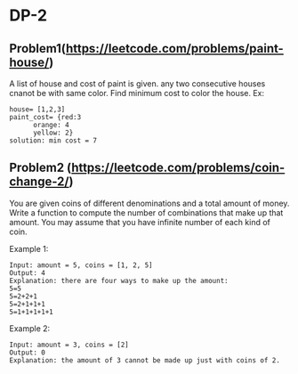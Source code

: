 # DP-2

## Problem1(https://leetcode.com/problems/paint-house/)
A list of house and cost of paint is given. any two consecutive houses cnanot be with same color. Find minimum cost
to color the house.
Ex:

    house= [1,2,3]
    paint_cost= {red:3
          orange: 4
          yellow: 2}
    solution: min cost = 7

## Problem2 (https://leetcode.com/problems/coin-change-2/)

You are given coins of different denominations and a total amount of money. Write a function to compute the number of combinations that make up that amount. You may assume that you have infinite number of each kind of coin.

Example 1:

    Input: amount = 5, coins = [1, 2, 5]
    Output: 4
    Explanation: there are four ways to make up the amount:
    5=5
    5=2+2+1
    5=2+1+1+1
    5=1+1+1+1+1

Example 2:

    Input: amount = 3, coins = [2]
    Output: 0
    Explanation: the amount of 3 cannot be made up just with coins of 2.